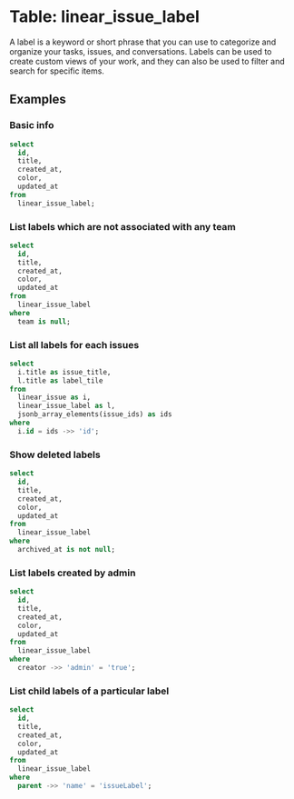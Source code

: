 # Table: linear_issue_label

A label is a keyword or short phrase that you can use to categorize and organize your tasks, issues, and conversations. Labels can be used to create custom views of your work, and they can also be used to filter and search for specific items.

## Examples

### Basic info

```sql
select
  id,
  title,
  created_at,
  color,
  updated_at
from
  linear_issue_label;
```

### List labels which are not associated with any team

```sql
select
  id,
  title,
  created_at,
  color,
  updated_at
from
  linear_issue_label
where
  team is null;
```

### List all labels for each issues

```sql
select
  i.title as issue_title,
  l.title as label_tile
from
  linear_issue as i,
  linear_issue_label as l,
  jsonb_array_elements(issue_ids) as ids
where
  i.id = ids ->> 'id';
```

### Show deleted labels

```sql
select
  id,
  title,
  created_at,
  color,
  updated_at
from
  linear_issue_label
where
  archived_at is not null;
```

### List labels created by admin

```sql
select
  id,
  title,
  created_at,
  color,
  updated_at
from
  linear_issue_label
where
  creator ->> 'admin' = 'true';
```

### List child labels of a particular label

```sql
select
  id,
  title,
  created_at,
  color,
  updated_at
from
  linear_issue_label
where
  parent ->> 'name' = 'issueLabel';
```
